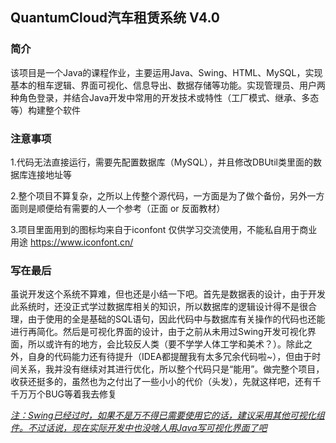 ## QuantumCloud汽车租赁系统 V4.0

### 简介

该项目是一个Java的课程作业，主要运用Java、Swing、HTML、MySQL，实现基本的租车逻辑、界面可视化、信息导出、数据存储等功能。实现管理员、用户两种角色登录，并结合Java开发中常用的开发技术或特性（工厂模式、继承、多态等）构建整个软件

### 注意事项

1.代码无法直接运行，需要先配置数据库（MySQL），并且修改DBUtil类里面的数据库连接地址等

2.整个项目不算复杂，之所以上传整个源代码，一方面是为了做个备份，另外一方面则是顺便给有需要的人一个参考（正面 or 反面教材）

3.项目里面用到的图标均来自于iconfont 仅供学习交流使用，不能私自用于商业用途 https://www.iconfont.cn/


### 写在最后

虽说开发这个系统不算难，但也还是小结一下吧。首先是数据表的设计，由于开发此系统时，还没正式学过数据库相关的知识，所以数据库的逻辑设计得不是很合理，由于使用的全是基础的SQL语句，因此代码中与数据库有关操作的代码也还能进行再简化。然后是可视化界面的设计，由于之前从未用过Swing开发可视化界面，所以或许有的地方，会比较反人类（要不学学人体工学和美术？）。除此之外，自身的代码能力还有待提升（IDEA都提醒我有太多冗余代码啦~），但由于时间关系，我并没有继续对其进行优化，所以整个代码只是“能用”。做完整个项目，收获还挺多的，虽然也为之付出了一些小小的代价（头发），先就这样吧，还有千千万万个BUG等着我去修复

<u>*注：Swing已经过时，如果不是万不得已需要使用它的话，建议采用其他可视化组件。不过话说，现在实际开发中也没啥人用Java写可视化界面了吧*</u>

